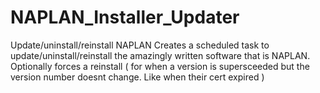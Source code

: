 # NAPLAN_Installer_Updater
Update/uninstall/reinstall NAPLAN
Creates a scheduled task to update/uninstall/reinstall the amazingly written software that is NAPLAN.
Optionally forces a reinstall 
( for when a version is supersceeded but the version number doesnt change. Like when their cert expired )
